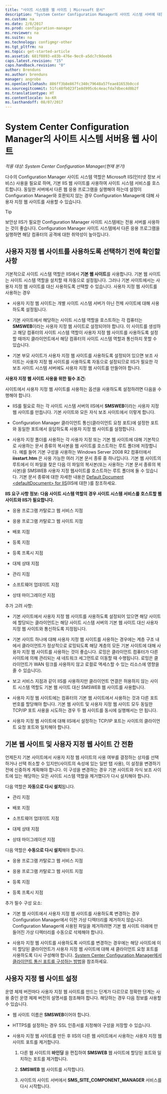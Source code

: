 ```yaml
---
title: "사이트 시스템용 웹 사이트 | Microsoft 문서"
description: "System Center Configuration Manager의 사이트 시스템 서버에 대한 기본 및 사용자 지정 웹 사이트를 알아봅니다."
ms.custom: na
ms.date: 2/8/2017
ms.prod: configuration-manager
ms.reviewer: na
ms.suite: na
ms.technology: configmgr-other
ms.tgt_pltfrm: na
ms.topic: get-started-article
ms.assetid: 681f0893-e83b-476e-9ec0-a5dc7c9deeb6
caps.latest.revision: "15"
caps.handback.revision: "0"
author: Brenduns
ms.author: brenduns
manager: angrobe
ms.openlocfilehash: 886ff3b8e867fc340c79648a57feae81653b0ccd
ms.sourcegitcommit: 51fc48fb023f1e8d995c6c4eacfda7dbec4d0b2f
ms.translationtype: HT
ms.contentlocale: ko-KR
ms.lasthandoff: 08/07/2017
---
```

# <a name="websites-for-site-system-servers-in-system-center-configuration-manager"></a>System Center Configuration Manager의 사이트 시스템 서버용 웹 사이트

*적용 대상: System Center Configuration Manager(현재 분기)*

다수의 Configuration Manager 사이트 시스템 역할은 Microsoft IIS(인터넷 정보 서비스) 사용을 필요로 하며, 기본 IIS 웹 사이트를 사용하여 사이트 시스템 서비스를 호스트합니다. 동일한 서버에서 다른 웹 응용 프로그램을 실행해야 하는데 설정이 Configuration Manager와 호환되지 않는 경우 Configuration Manager에 대해 사용자 지정 웹 사이트를 사용할 수 있습니다.  

> [!TIP]  
>  보안상 IIS가 필요한 Configuration Manager 사이트 시스템에는 전용 서버를 사용하는 것이 좋습니다. Configuration Manager 사이트 시스템에서 다른 응용 프로그램을 실행하면 해당 컴퓨터의 공격에 대한 취약성이 높아집니다.  




##  <a name="BKMK_What2Know"></a> 사용자 지정 웹 사이트를 사용하도록 선택하기 전에 확인할 사항  
 기본적으로 사이트 시스템 역할은 IIS에서 **기본 웹 사이트**를 사용합니다. 기본 웹 사이트는 사이트 시스템 역할을 설치할 때 자동으로 설정됩니다. 그러나 기본 사이트에서는 사용자 지정 웹 사이트를 대신 사용하도록 선택할 수 있습니다. 사용자 지정 웹 사이트를 사용하는 경우  

-   사용자 지정 웹 사이트는 개별 사이트 시스템 서버가 아닌 전체 사이트에 대해 사용하도록 설정됩니다.  

-   기본 사이트에서 해당하는 사이트 시스템 역할을 호스트하는 각 컴퓨터는 **SMSWEB**이라는 사용자 지정 웹 사이트로 설정되어야 합니다. 이 사이트를 생성하고 해당 컴퓨터의 사이트 시스템 역할이 사용자 지정 웹 사이트를 사용하도록 설정할 때까지 클라이언트에서 해당 컴퓨터의 사이트 시스템 역할과 통신하지 못할 수 있습니다.  

-   기본 부모 사이트가 사용자 지정 웹 사이트를 사용하도록 설정되어 있으면 보조 사이트는 사용자 지정 웹 사이트를 사용하도록 자동으로 설정되므로 IIS가 필요한 각 보조 사이트 시스템 서버에도 사용자 지정 웹 사이트를 만들어야 합니다.  


  **사용자 지정 웹 사이트 사용을 위한 필수 조건:**  

 사이트에서 사용자 지정 웹 사이트를 사용하는 옵션을 사용하도록 설정하려면 다음을 수행해야 합니다.  

-   IIS를 필요로 하는 각 사이트 시스템 서버의 IIS에서 **SMSWEB**이라는 사용자 지정 웹 사이트를 만듭니다. 기본 사이트와 모든 자식 보조 사이트에서 이렇게 합니다.  

-   Configuration Manager 클라이언트 통신(클라이언트 요청 포트)에 설정한 포트와 동일한 포트에서 응답하도록 사용자 지정 웹 사이트를 설정합니다.  

-   사용자 지정 폴더를 사용하는 각 사용자 지정 또는 기본 웹 사이트에 대해 기본적으로 사용하는 문서 종류의 복사본을 웹 사이트를 호스트하는 루트 폴더에 저장합니다. 예를 들어 기본 구성을 사용하는 Windows Server 2008 R2 컴퓨터에서 **iisstart.htm** 은 사용 가능한 여러 기본 문서 종류 중 하나입니다. 기본 웹 사이트의 루트에서 이 파일을 찾은 다음 이 파일의 복사본(또는 사용하는 기본 문서 종류의 복사본)을 SMSWEB 사용자 지정 웹사이트를 호스트하는 루트 폴더에 둘 수 있습니다. 기본 문서 종류에 대한 자세한 내용은 [Default Document &lt;defaultDocument\> for IIS](http://www.iis.net/configreference/system.webserver/defaultdocument)(IIS에 대한 <defaultDocument>)를 참조하세요.  

**IIS 요구 사항 정보:**
**다음 사이트 시스템 역할의 경우 사이트 시스템 서비스를 호스트할 웹 사이트와 IIS가 필요합니다.**  

-   응용 프로그램 카탈로그 웹 서비스 지점  

-   응용 프로그램 카탈로그 웹 사이트 지점  

-   배포 지점  

-   등록 지점  

-   등록 프록시 지점  

-   대체 상태 지점  

-   관리 지점  

-   소프트웨어 업데이트 지점  

-   상태 마이그레이션 지점  

추가 고려 사항:  

-   기본 사이트에서 사용자 지정 웹 사이트를 사용하도록 설정되어 있으면 해당 사이트에 할당되는 클라이언트는 해당 사이트 시스템 서버의 기본 웹 사이트 대신 사용자 지정 웹 사이트와 통신하도록 지정됩니다.  

-   기본 사이트 하나에 대해 사용자 지정 웹 사이트를 사용하는 경우에는 계층 구조 내에서 클라이언트가 정상적으로 로밍되도록 해당 계층의 모든 기본 사이트에 대해 사용자 지정 웹 사이트를 사용하는 것이 좋습니다. 로밍은 클라이언트 컴퓨터가 다른 사이트에 의해 관리되는 새 네트워크 세그먼트로 이동할 때 수행됩니다. 로밍은 클라이언트가 WAN 링크를 사용하지 않고 로컬로 액세스할 수 있는 리소스에 영향을 줄 수 있습니다).  

-   보고 서비스 지점과 같이 IIS를 사용하지만 클라이언트 연결은 허용하지 않는 사이트 시스템 역할도 기본 웹 사이트 대신 SMSWEB 웹 사이트를 사용합니다.  

-   사용자 지정 웹 사이트에는 컴퓨터의 기본 웹 사이트에서 사용하는 것과 다른 포트 번호를 할당해야 합니다. 기본 웹 사이트 및 사용자 지정 웹 사이트 모두 동일한 TCP/IP 포트 사용을 시도하는 경우 두 웹 사이트를 동시에 실행해서는 안 됩니다.  

-   사용자 지정 웹 사이트에 대해 IIS에서 설정하는 TCP/IP 포트는 사이트의 클라이언트 요청 포트와 일치해야 합니다.  

## <a name="switch-between-default-and-custom-websites"></a>기본 웹 사이트 및 사용자 지정 웹 사이트 간 전환  
언제든지 기본 사이트에서 사용자 지정 웹 사이트의 사용 여부를 결정하는 상자를 선택하거나 선택 취소할 수 있지만(사이트의 속성에 있는 일반 탭 사용), 이 설정을 변경하기 전에 신중하게 계획해야 합니다. 이 구성을 변경하는 경우 기본 사이트와 자식 보조 사이트에 있는 해당하는 모든 사이트 시스템 역할을 제거했다가 다시 설치해야 합니다.  

다음 역할은 **자동으로 다시 설치**됩니다.  

-   관리 지점  

-   배포 지점  

-   소프트웨어 업데이트 지점  

-   대체 상태 지점  

-   상태 마이그레이션 지점  

다음 역할은 **수동으로 다시 설치**해야 합니다.  

-   응용 프로그램 카탈로그 웹 서비스 지점  

-   응용 프로그램 카탈로그 웹 사이트 지점  

-   등록 지점  

-   등록 프록시 지점  

추가 필수 구성 요소:  

-   기본 웹 사이트에서 사용자 지정 웹 사이트를 사용하도록 변경하는 경우 Configuration Manager에서 이전 가상 디렉터리를 제거하지 않습니다. Configuration Manager에 사용된 파일을 제거하려면 기본 웹 사이트 아래에 만들어진 가상 디렉터리를 수동으로 삭제해야 합니다.  

-   사용자 지정 웹 사이트를 사용하도록 사이트를 변경하는 경우에는 해당 사이트에 이미 할당된 클라이언트가 사용자 지정 웹 사이트에 대해 새 클라이언트 요청 포트를 사용하도록 다시 구성해야 합니다. [System Center Configuration Manager에서 클라이언트 통신 포트를 구성하는 방법](../../../core/clients/deploy/configure-client-communication-ports.md)을 참조하세요.  

## <a name="set-up-custom-websites"></a>사용자 지정 웹 사이트 설정  
운영 체제 버전마다 사용자 지정 웹 사이트를 만드는 단계가 다르므로 정확한 단계는 사용 중인 운영 체제 버전의 설명서를 참조해야 합니다. 해당하는 경우 다음 정보를 사용할 수 있습니다.  

-   웹 사이트 이름은 **SMSWEB**이어야 합니다.  

-   HTTPS를 설정하는 경우 SSL 인증서를 지정해야 구성을 저장할 수 있습니다.  

-   사용자 지정 웹 사이트를 만든 후 IIS의 다른 웹 사이트에서 사용하는 사용자 지정 웹 사이트 포트를 제거합니다.  

    1.  다른 웹 사이트의 **바인딩** 을 편집하여 **SMSWEB** 웹 사이트에 할당된 포트와 일치하는 포트를 제거합니다.  

    2.  **SMSWEB** 웹 사이트를 시작합니다.  

    3.  사이트의 사이트 서버에서 **SMS_SITE_COMPONENT_MANAGER** 서비스를 다시 시작합니다.  
